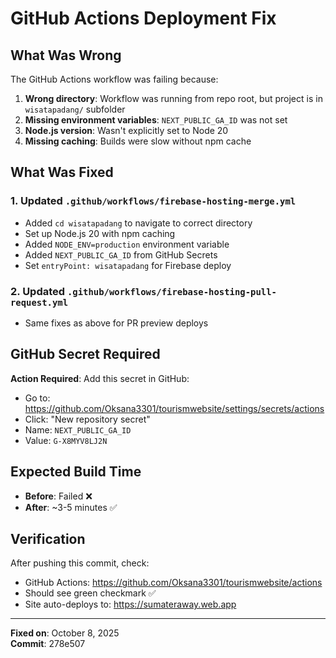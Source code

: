 # GitHub Actions Deployment Fix

## What Was Wrong

The GitHub Actions workflow was failing because:

1. **Wrong directory**: Workflow was running from repo root, but project is in `wisatapadang/` subfolder
2. **Missing environment variables**: `NEXT_PUBLIC_GA_ID` was not set
3. **Node.js version**: Wasn't explicitly set to Node 20
4. **Missing caching**: Builds were slow without npm cache

## What Was Fixed

### 1. Updated `.github/workflows/firebase-hosting-merge.yml`
- Added `cd wisatapadang` to navigate to correct directory
- Set up Node.js 20 with npm caching
- Added `NODE_ENV=production` environment variable
- Added `NEXT_PUBLIC_GA_ID` from GitHub Secrets
- Set `entryPoint: wisatapadang` for Firebase deploy

### 2. Updated `.github/workflows/firebase-hosting-pull-request.yml`
- Same fixes as above for PR preview deploys

## GitHub Secret Required

**Action Required**: Add this secret in GitHub:
- Go to: https://github.com/Oksana3301/tourismwebsite/settings/secrets/actions
- Click: "New repository secret"
- Name: `NEXT_PUBLIC_GA_ID`
- Value: `G-X8MYV8LJ2N`

## Expected Build Time

- **Before**: Failed ❌
- **After**: ~3-5 minutes ✅

## Verification

After pushing this commit, check:
- GitHub Actions: https://github.com/Oksana3301/tourismwebsite/actions
- Should see green checkmark ✅
- Site auto-deploys to: https://sumateraway.web.app

---

**Fixed on**: October 8, 2025  
**Commit**: 278e507


